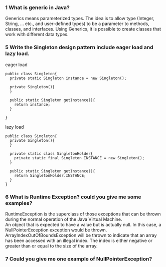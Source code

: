 ### 1 What is generic in Java?
Generics means parameterized types. The idea is to allow type (Integer, String, … etc., and user-defined types) to be a parameter to methods, classes, and interfaces. Using Generics, it is possible to create classes that work with different data types.

### 5 Write the Singleton design pattern include eager load and lazy load.
eager load
```
public class Singleton{
  private static Singleton instance = new Singleton();

  private Singleton(){
  }

  public static Singleton getInstance(){
    return instance;
  }

}
```

lazy load
```
public class Singleton{
  private Singleton(){
  }

  private static class SingletonHolder{
    private static final Singleton INSTANCE = new Singleton();
  }

  public static Singleton getInstance(){
    return SingletonHolder.INSTANCE;
  }
}
```

### 6 What is Runtime Exception? could you give me some examples?
RuntimeException is the superclass of those exceptions that can be thrown during the normal operation of the Java Virtual Machine.  
An object that is expected to have a value but is actually null. In this case, a NullPointerException exception would be thrown.  
ArrayIndexOutOfBoundsException will be thrown to indicate that an array has been accessed with an illegal index. The index is either negative or greater than or equal to the size of the array.

### 7 Could you give me one example of NullPointerException?
